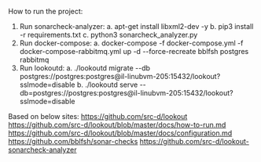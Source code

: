 How to run the project:

1. Run sonarcheck-analyzer:
	a. apt-get install libxml2-dev -y
	b. pip3 install -r requirements.txt
	c. python3 sonarcheck_analyzer.py
2. Run docker-compose:
	a. docker-compose -f docker-compose.yml -f docker-compose-rabbitmq.yml up -d --force-recreate bblfsh postgres rabbitmq
3. Run lookoutd:
	a. ./lookoutd migrate --db postgres://postgres:postgres@il-linubvm-205:15432/lookout?sslmode=disable
	b. ./lookoutd serve --db=postgres://postgres:postgres@il-linubvm-205:15432/lookout?sslmode=disable

Based on below sites:
https://github.com/src-d/lookout
https://github.com/src-d/lookout/blob/master/docs/how-to-run.md
https://github.com/src-d/lookout/blob/master/docs/configuration.md
https://github.com/bblfsh/sonar-checks
https://github.com/src-d/lookout-sonarcheck-analyzer
